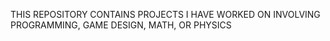 THIS REPOSITORY CONTAINS PROJECTS I HAVE WORKED ON INVOLVING PROGRAMMING, GAME DESIGN, MATH, OR PHYSICS
